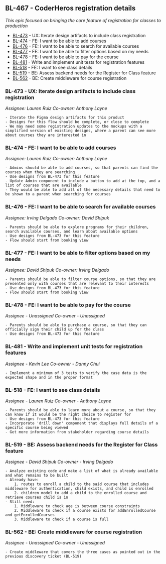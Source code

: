 ## BL-467 - CoderHeros registration details 

*This epic focused on bringing the core feature of registration for classes to production*

- [BL-473](#bl-473---ux-iterate-design-artifacts-to-include-class-registration) - UX: Iterate design artifacts to include class registration
- [BL-474](#bl-474---fe-i-want-to-be-able-to-add-courses) - FE: I want to be able to add courses 
- [BL-476](#bl-476---fe-i-want-to-be-able-to-search-for-available-courses) - FE: I want to be able to search for available courses 
- [BL-477](#bl-477---fe-i-want-to-be-able-to-filter-options-based-on-my-needs) - FE: I want to be able to filter options based on my needs
- [BL-478](#bl-478---fe-i-want-to-be-able-to-pay-for-the-course) - FE: I want to be able to pay for the course
- [BL-481](#bl-481---write-and-implement-unit-tests-for-registration-features) - Write and implement unit tests for registration features  
- [BL-518](#bl-518---fe-i-want-to-see-class-details) - FE: I want to see class details
- [BL-519](#bl-519---be-assess-backend-needs-for-the-register-for-class-feature) - BE: Assess backend needs for the Register for Class feature
- [BL-562](#bl-562---be-create-middleware-for-course-registration) - BE: Create middleware for course registration 




### BL-473 - UX: Iterate design artifacts to include class registration 

_Assignee: Lauren Ruiz_
_Co-owner: Anthony Layne_

    - Iterate the Figma design artifacts for this product
    - Designs for this flow should be complete, or close to complete
    - We may need some registration updates to the mockups with a simplified version of existing designs, where a parent can see more about courses they are interested in


### BL-474 - FE: I want to be able to add courses 

_Assignee: Lauren Ruiz_ 
_Co-owner: Anthony Layne_ 

    - Admins should be able to add courses, so that parents can find the courses when they are searching
    - Use designs from BL-473 for this feature 
    - Update Admin component to include a button to add at the top, and a list of courses that are available
    - They would be able to add all of the necessary details that need to be shown to a parent when searching for courses


### BL-476 - FE: I want to be able to search for available courses 

_Assignee: Irving Delgado_ 
_Co-owner: David Shipuk_

    - Parents should be able to explore programs for their children, search available courses, and learn about available options
    - Use designs from BL-473 for this feature
    - Flow should start from booking view


### BL-477 - FE: I want to be able to filter options based on my needs 

_Assignee: David Shipuk_ 
_Co-owner: Irving Delgado_

    - Parents should be able to filter course options, so that they are presented only with courses that are relevant to their interests
    - Use designs from BL-473 for this feature
    - Flow should start from booking view 


### BL-478 - FE: I want to be able to pay for the course 

_Assignee - Unassigned_ 
_Co-owner - Unassigned_ 

    - Parents should be able to purchase a course, so that they can officially sign their child up for the class
    - Use designs from BL-473 for this feature


### BL-481 - Write and implement unit tests for registration features 

_Assignee - Kevin Lee_
_Co-owner - Danny Chui_

    - Implement a minimum of 3 tests to verify the case data is the expected shape and in the proper format


 
### BL-518 - FE: I want to see class details 

_Assignee - Lauren Ruiz_ 
_Co-owner - Anthony Layne_ 

    - Parents should be able to learn more about a course, so that they can know if it would be the right choice to register for
    - Use designs from BL-473 for this feature
    - Incorporate 'drill down' component that displays full details of a specific course being viewed
    - Get more information from stakeholder regarding course details 


 ### BL-519 - BE: Assess backend needs for the Register for Class feature 

_Assignee - David Shipuk_ 
_Co-owner - Irving Delgado_

    - Analyze existing code and make a list of what is already available and what remains to be built
    - Already have:
        1. routes to enroll a child to the said course that includes middleware for authentication, child exists, and child is enrolled
        2. children model to add a child to the enrolled course and retrieve courses child is in
    - Still need:
        1. Middleware to check age is between course constraints
        2. Middleware to check if a course exists for addEnrolledCourse and getEnrolledCourses
        3. Middleware to check if a course is full


### BL-562 - BE: Create middleware for course registration 

_Assignee - Unassigned_
_Co-owner - Unassigned_ 

    - Create middleware that covers the three cases as pointed out in the previous discovery ticket (BL-519)
